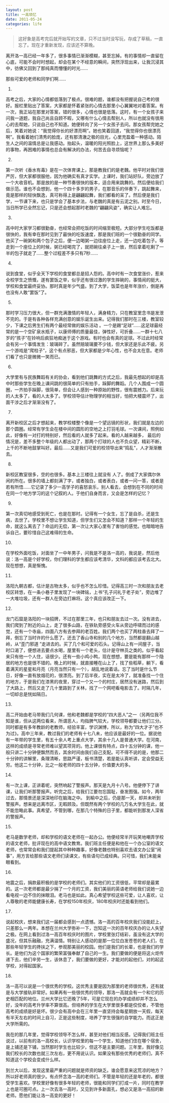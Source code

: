 ```yaml
---
layout: post
title: 一高琐忆
date: 2011-05-24
categories: life
---
```

> 这好象是高考完后就开始写的文章，只不过当时没写玩，存成了草稿，一直忘了。现在才重新发现，应该还不算晚。


         


离开洛一高已经一年多了，很多事情已渐渐模糊，甚至忘掉。有的事情却一直留在心底，可能不会时时想起，却会在某个不经意的瞬间，突然浮现出来，让我沉浸其中，彷佛又回到了那纯真而懵懂的时光……

那些可爱的老师和同学们啊……

1. 
高考之后，大家的心情都低落到了极点。很难的题，谁都没有把握说自己考的很好。报栏里贴出了答案，大家都是怀着紧张的心情去那里小心翼翼地对着答案。有一次，我正站在那里对答案，错的很多，心情也很是低落。这时，有一个女孩子来问我一道题，我自己尚且自顾不暇，又哪有什么心情去帮别人，所以也就没有很用心的去帮她，只说自己也不知道。她便转向了另一个女孩子去问。那女孩帮完她之后，笑着对她说：“我觉得你长的好漂亮啊”。她也笑着回道，“我觉得你也很漂亮啊”。我看着她们清秀的脸庞，还有那清澈之极的目光，心里充盈着一种感动。陌生人之间的温情总是让我感动。抬起头，温暖的阳光照脸上，这世界上那么多美好的事物，再困难的事情也总会有解决的办法，何苦去自寻烦恼呢？

2. 
第一次听《香水有毒》是在一次体育课上，那是教我们的是老魏。他平时对我们很严厉，但大家都很服他，因为他确实有真才实学。上课时，我们站好队，旁边放了一个大收音机。那是放的是一种节奏很快的版本，适合用来跳舞的。然后便给我们做示范。谁也不会想到，他一个四十多岁的男子，在那音乐的伴奏下，跳起舞来，竟是那样的轻快飘逸，真可称得上是翩翩起舞，我们都看的呆了。然后便是我们学，一节课下来，也只是学会了基本步法，与老魏的真是有云泥之别。时至今日，当日所学已全然忘记，只是还会想起那时老魏的“翩翩风姿”，确实让人难忘。

3. 
高中时大家学习都很勤奋，也经常会把吃饭的时间缩至极短。大部分学生吃饭都是很快的，我有幸在那时见到了最快的吃饭速度，那是我们班的一个很勤奋的同学。他买了一碗粥和两个包子之后，便一边喝粥一边往座位上走，还一边吃着包子。等走到一个座位上的时候，粥已经喝完了，就把碗往桌子上一放，然后拿着吃剩了一半的包子就走了……整个过程差不多只有7秒……

4. 
说到食堂，似乎全天下学校的食堂都总是招人怨的。高中时有一次食堂涨价，惹来全校学生之愤慨，遂有罢饭之举，似乎还有很过激的学生摔碗的，事情闹的挺大，学校和食堂最终妥协。那时真是年少气盛。到了大学，饭菜也是年年涨价，倒是再也没有人敢“罢饭”了。

5. 
那时学习压力很大，但一群充满激情的年轻人，满身精力，只在教室里念书是发泄不完的。于是有各种各样充满创意的娱乐诞生出来。记得我们那时在三楼，教室较少，下课之后男生们有两个最经常做的娱乐活动 。一个是踢“足球”……这足球最经常的是一个空矿泉水瓶子，以康师傅的质量最佳，弹性好，可折叠……一群十七八岁的“孩子”在铃响后疯狂地痴迷于这个游戏。有时也会有真的足球。不过此时经常会有另一个事情发生：玻璃碎了。虽然赔玻璃要不少钱，但大家还是乐此不疲。另一个游戏是“爬柱子”，这个有点邪恶，但大家都是少年心性，也不会太在意。老师们看了也只是微微一笑而已。

6. 
大学里有与民族舞蹈有关的协会，看到他们跳舞的方式之后，我最先想起的却是高中时那些学生在晚上课间跳的很简单的只有拍手，跺脚的舞蹈。几个人围成一个圆圈，一齐拍手跺脚，很简单，但会让人感到一种原始的野性，很有震撼力。后来玩的人太多了，看的人太多了。学校领导估计物理学的相当好，怕把大楼震坏了，出面干涉之后才渐渐没有了。

7. 
离开新校区之后才想起来，教学校楼整个像是一个望远镜的形状，我们就是左边的那个圆圈。经常有学生会在楼中间的圆形的空地之上打羽毛球。一次课间，照例如此，好像有一对打的特别好，然后看的人就多了起来。看的人越来越多， 最后的情况是，差不多整个年级的人都出动了，那两个打球的人也不负众望，精彩不断，上千的不断地鼓掌叫好。最后……又是我们可爱的校领导出来“捣乱”，人才渐渐散去。

8. 
新校区教室很多，空的也很多。基本上三楼往上就没有 人了。倒成了大家偶尔休闲的所在。很多的墙上都刻满了字，或者独白，或者表白，或者一问一答，或者是若有所悟……它记录了多少一高学子的喜怒哀乐，别人看去，会想到在不同的时间在同一个地方学习的这个记叙的人。于他们自身而言，又会是怎样的记忆？

9. 
第一次真切地感受到死亡，也是在那时。记得有一个女生，忘了是自杀，还是生病，去世了。学校里不想让学生知道，但学生们又怎会不知道？那样一个年轻的生命，就这么离去了？命运的无偿，第一次让大家心里有了害怕的感觉。也暗暗地告诉自己，要珍惜自己这难得的生命。

10. 
在学校外面吃饭，对面坐了一中年男子，问我是不是洛一高的，我说是，然后他说：洛一高是个好学校，你们理科的学生都应该考清华，文科的都应该考去北大。现在想想，真是惭愧。

11. 
洛阳九朝古都，估计是古物太多，似乎也不怎么珍惜。记得高三时一次和朋友去老校区转悠，在一条小巷子里发现了一块碑铭，上书“孔子问礼于老子处”，旁边堆了一大堆垃圾，还有一群人在旁边打麻将。这个真应该改正一下。

12. 
龙门石窟是洛阳的一块招牌，不过在那里三年，也只和朋友去过一次。没有进去，我们爬到了附近的山上，走了很多山路，在铁轨旁感受火车从旁边呼啸而过的感觉，还有一个寺庙，四面八方有去参拜的老百姓。我们两个也买了两柱香去拜了一拜，倒忘了当时许的什么愿了。还去了香山寺和别的几个地方，当然都是翻山越岭，从“歪门邪道 ”走进去的。买了几个和可爱的石头。记得山上有一间屋子，当时口渴了，便想进去要点水喝，屋里有一个老头，估计是守林员之类的。似乎看起来只有他一个人住，话很少。还有一些小鸡小鸭，现在想想，要是能有那样一个隐居的地方也是很不错的。晚上的时候，就直接睡在山上了，找了些稻草，躺下，看着满天的星星和月亮（月亮当然只有一个），胡乱地说着话。忘了当时是什么节日，好像一直有放烟花的，很漂亮。到了后半夜，实在是太冷了，就准备找一个住的地方，于是我们在漆黑的夜里，穿过一个又一个的村庄，居然没有迷路，然后到了大路上，然后又走了几十里路到了关林，找了一个网吧看电影去了。时隔几年，一切却总是恍如隔日。    

13. 
高二开始由老马带我们几何课，他和老魏都是学校的“四大恶人”之一（另两位我不知是谁，但从这两位看来，所谓恶人，均指脾气较大，学校领导都要让他们三分。同时都是有多年教龄的老教师，经验丰富，学识渊博，所以，称为“四大才子”也不为过》。高中三年来，教过我们的老师有十七八未，他应该是最好的一位。据说他有一年带的学生里，有五十余人考上重点大学，其余十几人是普通大学。在河南，这样的成绩是寻常老师难以望其项背的。他上课很有特点，四十五分钟的课，他一般只讲二十分钟便飘然而去，其余时间由我们自己支配。可不得不说的是，他那二十分钟的讲解里，条理清晰，思路严谨，板书清楚，若是能认真听讲，定会受益无穷。他这二十分钟，比之一般老师的四十五分钟，价值要大的多。

14. 
有一次上课，正讲着呢，突然响起了警报声。那天是九月十八号。他便停下了讲课，让我们听那警报声。听完之后，给我们江要勿忘国耻，奋发图强。如今，两年过去，那情景还是深深地印在脑海之中。
到榆中之后，仍是那一天，却并未听到警报声。想来是远离市区，无暇顾及。但既然有两个学校的几万名大学生在此，就不能忽略此事。真希望，不管到哪，在那几个特殊的日子里，都能听到那发人深省的警报声。

15. 
老马是数学老师，却和学校的语文老师在一起办公。他便经常半开玩笑地嘲弄学校的语文老师，批评现在的高中语文教育。我们班主任便是和他在一个办公室的语文老师，也常常会和我们提起其中种种趣事，好像老魏也特别喜欢去语文办公室“闹事”，用方言给那些语文老师们读课文，有些语句已成经典。只可惜，我们未能亲眼看到。

16. 
地震之后，捐款最积极的是学校的老师们。其实他们的工资很低，平常却是最累的。这一次老师都是最少捐了一个月的工资，我们美丽的英语老师给我们说她一边看电视一边不住的抹眼泪。老马也是如此。真心希望学校这些可爱，让人喜欢，让人尊敬的老师能健康长寿，在学校150年校庆，180年校庆时还能看到他们。

17. 
说起校庆，想来我们这一届都会感到一点遗憾。洛一高的百年校庆我们没能赶上，只差那么一两年。本想在兰州大学弥补一下，岂知这一次的百年校庆办的让人失望之极。在网上看到过洛一高百年校庆时的图片，学校里张灯结彩，虽没有这大学的盛况，但其乐融融，充满温情。特别让人感动的是那一位位白发苍苍的老人们，在那些年轻学生的搀扶之下，参观那美丽的校园。他们是我们的长辈，也是我们的学长。是他们为这个国家的繁荣富强奉献了自己的一生。我们要做的便是将这火炬传递下去，他们辛劳一生，该休息了，我们要做的更好，才能对的起他们，对的起这学校，对得起国家。

18. 
洛一高可以说是一个很优秀的学校。这优秀主要是因为那里的老师很优秀，还有就是与大学接轨非常好。如果再有一些很优秀的领导，那洛一高就会有一个和它的历史相匹配的地位。兰州大学比它还晚了5年，可是它现在的办学成绩却并不怎么好，没年的高考升学率不算很高。但培养的学生在大学里很多都是佼佼者，不管他高考的成绩是好是坏。很少会有高中会在三年里一直坚持会每星期放一天假，每天有半天左右的时间上自习，正是这些制度，培养了学生很强的自学能力。而这正是大学所需的。

我在的那几年里，觉得学校领导不怎么样，甚至对他们相当反感。记得我们班主任说过，以前有的洛一高校长，认识学校里的每一个学生，知道他们住在哪个宿舍，是上铺还是下铺，当然那时学生也比较少，但这不是主要问题。三年里，我好像见我们校长的次数也就三次左右，更不用说认识。如果没有那些优秀的老师们，真不知道这个学校会变成什么样。

到兰大以后，发现这里最严重的问题就是师资的缺乏。谁会愿意来这荒凉的地方？所以好老师真的很少。有点怀念洛一高的老师们。不管是年轻的还是年老的，都很受学生喜欢。学校里好像有很多年轻的老师，很能和同学们打成一片，同时在教学上也是可圈可点。上一次去洛一高时，又见到许多新面孔，想必又是洛一高招的新老师。愿他们能让洛一高变的更好！

 
